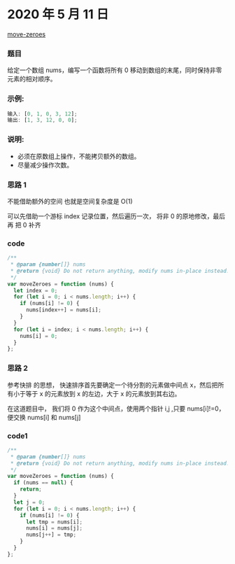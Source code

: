 # 2020 年 5 月 11 日

[move-zeroes](https://leetcode.com/problems/move-zeroes/description/)

### 题目

给定一个数组 nums，编写一个函数将所有 0 移动到数组的末尾，同时保持非零元素的相对顺序。

### 示例:

```js
输入: [0, 1, 0, 3, 12];
输出: [1, 3, 12, 0, 0];
```

### 说明:

- 必须在原数组上操作，不能拷贝额外的数组。
- 尽量减少操作次数。

### 思路 1

不能借助额外的空间 也就是空间复杂度是 O(1)

可以先借助一个游标 index 记录位置，然后遍历一次， 将非 0 的原地修改，最后再 把 0 补齐

### code

```js
/**
 * @param {number[]} nums
 * @return {void} Do not return anything, modify nums in-place instead.
 */
var moveZeroes = function (nums) {
  let index = 0;
  for (let i = 0; i < nums.length; i++) {
    if (nums[i] != 0) {
      nums[index++] = nums[i];
    }
  }
  for (let i = index; i < nums.length; i++) {
    nums[i] = 0;
  }
};
```

### 思路 2

参考快排 的思想， 快速排序首先要确定一个待分割的元素做中间点 x，然后把所有小于等于 x 的元素放到 x 的左边，大于 x 的元素放到其右边。

在这道题目中， 我们将 0 作为这个中间点，使用两个指针 i,j ,只要 nums[i]!=0，便交换 nums[i] 和 nums[j]

### code1

```js
/**
 * @param {number[]} nums
 * @return {void} Do not return anything, modify nums in-place instead.
 */
var moveZeroes = function (nums) {
  if (nums == null) {
    return;
  }
  let j = 0;
  for (let i = 0; i < nums.length; i++) {
    if (nums[i] != 0) {
      let tmp = nums[i];
      nums[i] = nums[j];
      nums[j++] = tmp;
    }
  }
};
```
